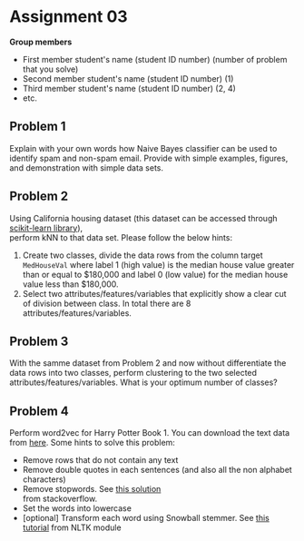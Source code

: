 # Assignment 03

**Group members**
- First member student's name (student ID number) (number of problem that you solve)
- Second member student's name (student ID number) (1)
- Third member student's name (student ID number) (2, 4)
- etc.


## Problem 1
Explain with your own words how Naive Bayes classifier can be used to 
identify spam and non-spam email. Provide with simple examples, figures,
and demonstration with simple data sets.

## Problem 2
Using California housing dataset (this dataset can be accessed through
[scikit-learn library](https://scikit-learn.org/stable/datasets/real_world.html#california-housing-dataset)),   
perform kNN to that data set. Please follow the below hints:
1. Create two classes, divide the data rows from the column target `MedHouseVal`
   where label 1 (high value) is the median house value greater than or equal to
   $180,000 and label 0 (low value) for the median house value less than
   $180,000.
2. Select two attributes/features/variables that explicitly show a clear cut 
of division between class. In total there are 8 attributes/features/variables.

## Problem 3
With the samme dataset from Problem 2 and now without differentiate the
data rows into two classes, perform clustering to the two selected 
attributes/features/variables. What is your optimum number of classes?

## Problem 4
Perform word2vec for Harry Potter Book 1. You can download the text data 
from [here](https://www.kaggle.com/datasets/santiviquez/hp1txt).
Some hints to solve this problem:
- Remove rows that do not contain any text
- Remove double quotes in each sentences (and also all the non alphabet characters)
- Remove stopwords. See [this solution](https://stackoverflow.com/a/5486535)   
  from stackoverflow.
- Set the words into lowercase
- [optional] Transform each word using Snowball stemmer. See [this tutorial](https://www.nltk.org/howto/stem.html)
  from NLTK module
